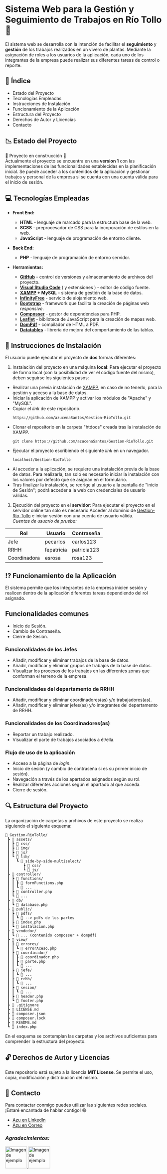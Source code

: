 # Sistema Web para la Gestión y Seguimiento de Trabajos en Río Tollo :seedling:

El sistema web se desarrolla con la intención de facilitar el **seguimiento** y **gestión** de los trabajos realizados en un vivero de plantas. Mediante la asignación de roles a los usuarios de la aplicación, cada uno de los integrantes de la empresa puede realizar sus diferentes tareas de control o reporte.

## :pushpin: Índice
* Estado del Proyecto
* Tecnologías Empleadas
* Instrucciones de Instalación
* Funcionamiento  de la Aplicación
* Estructura del Proyecto
* Derechos de Autor y Licencias
* Contacto

## :chart_with_downwards_trend: Estado del Proyecto
:construction: Proyecto en construcción :construction: </br>
Actualmente el proyecto se encuentra en una **version 1** con las implementaciones de las funcionalidades establecidas en la planificación inicial.
Se puede acceder a los contenidos de la aplicación y gestionar trabajos y personal de la empresa si se cuenta con una cuenta válida para el inicio de sesión.

## :computer: Tecnologías Empleadas
* **Front End:**
  * **HTML** - lenguaje de marcado para la estructura base de la web.
  * **SCSS** - preprocesador de CSS para la incoporación de estilos en la web.
  * **JavaScript** - lenguaje de programación de entorno cliente.
  
* **Back End:**
  * **PHP** - lenguaje de programación de entorno servidor.
  
* **Herramientas:**  
  * **[GitHub](https://github.com/)** - control de versiones y almacenamiento de archivos del proyecto.
  * **[Visual Studio Code](https://code.visualstudio.com/)** ( y extensiones ) - editor de código fuente.
  * **[XAMPP](https://www.apachefriends.org/es/index.html) + MySQL** - sistema de gestión de la base de datos.
  * **[InfinityFree](https://www.infinityfree.com/)** - servicio de alojamiento web.
  * **[Bootstrap](https://getbootstrap.com/)** - framework que facilita la creación de páginas web _responsive_.
  * **[Composser](https://getcomposer.org/)** - gestor de dependencias para PHP.
  * **[Leaflet](https://leafletjs.com/)** - biblioteca de JavaScript para la creación de mapas web.
  * **[DomPdf](https://github.com/dompdf/dompdf)** - compilador de HTML a PDF.
  * **[Datatables](https://datatables.net/)** - librería de mejora del comportamiento de las tablas.
  
## :wrench: Instrucciones de Instalación
El usuario puede ejecutar el proyecto de **dos** formas diferentes:
1. Instalación del proyecto en una máquina **local**:
Para ejecutar el proyecto de forma local (con la posibilidad de ver el código fuente del mismo), deben seguirse los siguientes pasos:
- Realizar una previa instalación de [XAMPP](https://www.apachefriends.org/es/index.html), en caso de no tenerlo, para la gestión y acceso a la base de datos.
- Iniciar la aplicación de XAMPP y activar los módulos de "Apache" y "MySQL".
- Copiar el _link_ de este repositorio.
  ```plaintext
  https://github.com/azucenaSantos/Gestion-RioTollo.git
- Clonar el repositorio en la carpeta "htdocs" creada tras la instalación de XAMPP.
  ```plaintext
  git clone https://github.com/azucenaSantos/Gestion-RioTollo.git
- Ejecutar el proyecto escribiendo el siguiente _link_ en un navegador.
  ```plaintext
  localhost/Gestion-RioTollo
- Al acceder a la aplicación, se requiere una instalación previa de la base de datos. Para realizarla, tan solo es necesario iniciar la instalación con los valores por defecto que se asignan en el formulario.
- Tras finalizar la instalación, se redrige al usuario a la pantalla de "Inicio de Sesión"; podrá acceder a la web con credenciales de usuario válidas.
  
3. Ejecución del proyecto en el **servidor**:
Para ejecutar el proyecto en el servidor online tan sólo es necesario Acceder al dominio de [Gestion-Rio-Tollo](https://gestion-riotollo.free.nf/) e iniciar sesión con una cuenta de usuario válida. </br>
_Cuentas de usuario de prueba:_

| Rol  | Usuario | Contraseña |
| ------------- | ------------- | ------------- |
| Jefe  | pecarlos  | carlos123 |
| RRHH  | fepatricia | patricia123 |
| Coordinadora  | esrosa | rosa123 |

## :interrobang: Funcionamiento de la Aplicación 
El sistema permite que los integrantes de la empresa inicien sesión y realicen dentro de la aplicación diferentes tareas dependiendo del rol asignado.
## Funcionalidades comunes
* Inicio de Sesión.
* Cambio de Contraseña.
* Cierre de Sesión.

### Funcionalidades de los **Jefes**
* Añadir, modificar y eliminar trabajos de la base de datos.
* Añadir, modificar y eliminar grupos de trabajos de la base de datos.
* Visualizar los procesos de los trabajos en las diferentes zonas que conforman el terreno de la empresa.

### Funcionalidades del departamento de **RRHH**
* Añadir, modificar y eliminar coordinadores(as) y/o trabajadores(as).
* Añadir, modificar y eliminar jefes(as) y/o integrantes del departamento de RRHH.

### Funcionalidades de los **Coordinadores(as)**
* Reportar un trabajo realizado.
* Visualizar el parte de trabajos asociados a él/ella.

### Flujo de uso de la aplicación
* Acceso a la página de _login_.
* Inicio de sesión (y cambio de contraseña si es su primer inicio de sesión).
* Navegación a través de los apartados asignados según su rol.
* Realizar diferentes acciones según el apartado al que acceda.
* Cierre de sesión.

## :mag: Estructura del Proyecto
La organización de carpetas y archivos de este proyecto se realiza siguiendo el siguiente esquema:
```plaintext
📁 Gestion-RioTollo/
 ┣ 📁 assets/
 ┃ ┣ 📁 css/
 ┃ ┣ 📁 img/
 ┃ ┣ 📁 js/
 ┃ ┗ 📁 lib/
 ┃   ┗ 📁 side-by-side-multiselect/
 ┃      ┣ 📁 css/
 ┃      ┗ 📁 js/
 ┣ 📁 controller/
 ┃ ┣ 📁 functions/
 ┃ ┃ ┣ 📄 formFunctions.php
 ┃ ┃ ┗ 📄 ...
 ┃ ┣ 📄 controller.php 
 ┃ ┗ 📄 ... 
 ┣ 📁 db/
 ┃ ┗ 📄 database.php
 ┣ 📁 public/
 ┃ ┣ 📁 pdfs/
 ┃ ┃ ┗ 📄 --> pdfs de los partes
 ┃ ┣ 📄 index.php
 ┃ ┗ 📄 instalacion.php
 ┣ 📁 vendedor/
 ┃ ┗ 📁 ... (contenido composser + dompdf)
 ┣ 📁 view/
 ┃ ┣ 📁 errores/
 ┃ ┃ ┗ 📄 errorAceso.php
 ┃ ┣ 📁 coordinador/
 ┃ ┃ ┣ 📄 coordinador.php
 ┃ ┃ ┣ 📄 parte.php
 ┃ ┃ ┗ 📄 ...
 ┃ ┣ 📁 jefe/
 ┃ ┃ ┗ 📄 ...
 ┃ ┣ 📁 rrhh/
 ┃ ┃ ┗ 📄 ...
 ┃ ┣ 📁 sesion/
 ┃ ┃ ┗ 📄 ...
 ┃ ┣ 📄 header.php 
 ┃ ┗ 📄 footer.php
 ┣ 📄 .gitignore
 ┣ 📄 LICENSE.md
 ┣ 📄 composer.json
 ┣ 📄 composer.lock
 ┣ 📄 README.md
 ┗ 📄 index.php
```

En el esquema se contemplan las carpetas y los archivos suficientes para comprender la estructura del proyecto.

## :unlock: Derechos de Autor y Licencias
Este repositorio está sujeto a la licencia **MIT License**. Se permite el uso, copia, modificación y distribución del mismo.

## :iphone: Contacto
Para contactar conmigo puedes utilizar las siguientes redes sociales.
¡Estaré encantada de hablar contigo! :smile:
* [Azu en LinkedIn](https://www.linkedin.com/in/azucenasantos/)
* [Azu en Correo](mailto:azu.santos.ete@gmail.com)

### _Agradecimientos:_
<p align="left">
  <a href="https://github.com/robotaleh">
      <img src="https://avatars.githubusercontent.com/u/20188736?v=4" alt="Imagen de ejemplo" width="70"/>
  </a>
  <a href="https://riotollo.com/empresa/">
      <img src="assets/img/logo.jpg" alt="Imagen de ejemplo" width="70"/>  
  </a>
</p>

